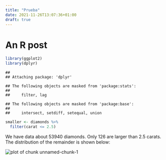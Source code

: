 ```yaml
---
title: "Prueba"
date: 2021-11-26T13:07:36+01:00
draft: true
---
```


# An R post


```r
library(ggplot2)
library(dplyr)
```

```
## 
## Attaching package: 'dplyr'
```

```
## The following objects are masked from 'package:stats':
## 
##     filter, lag
```

```
## The following objects are masked from 'package:base':
## 
##     intersect, setdiff, setequal, union
```

```r
smaller <- diamonds %>% 
  filter(carat <= 2.5)
```

We have data about 53940 diamonds. Only 
126 are larger than
2.5 carats. The distribution of the remainder is shown
below:

![plot of chunk unnamed-chunk-1](/post/prueba/unnamed-chunk-1-1.png)
